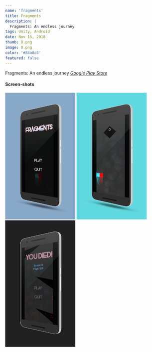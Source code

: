 ```yaml
---
name: 'fragments'
title: Fragments
description: |
  Fragments: An endless journey
tags: Unity, Android
date: Nov 15, 2018
thumb: 0.png
image: 0.png
color: '#88a8c8'
featured: false
---
```


Fragments: An endless journey
*[Google Play Store](https://play.google.com/store/apps/details?id=com.ilusons.fragments)*

#### Screen-shots

[<img src="0.png" width="225">](0.png)
[<img src="1.png" width="225">](1.png)
[<img src="2.png" width="225">](2.png)
